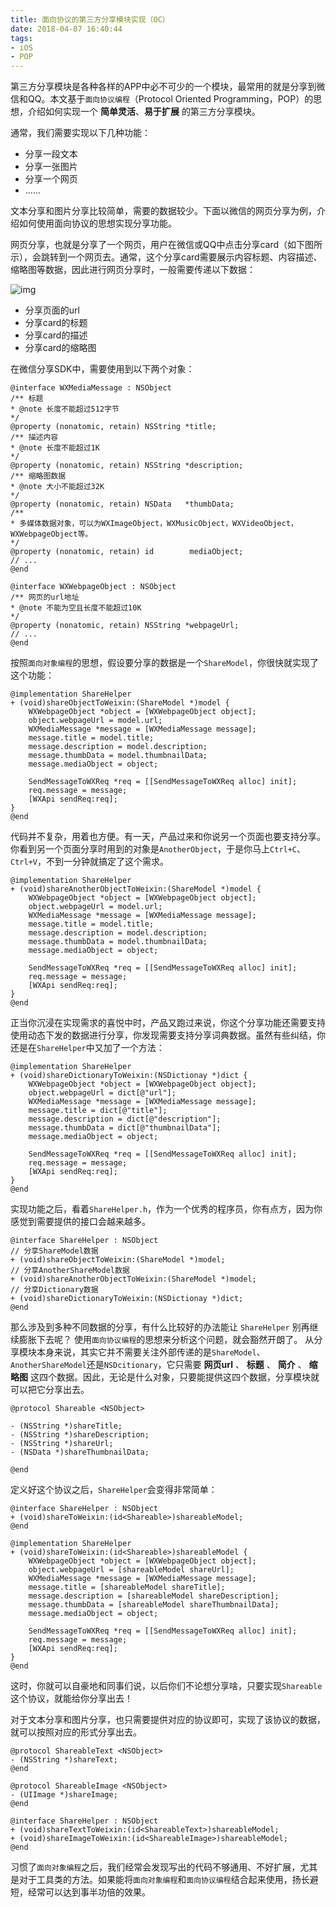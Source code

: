 ```yaml
---
title: 面向协议的第三方分享模块实现（OC）
date: 2018-04-07 16:40:44
tags:
- iOS
- POP
---
```


第三方分享模块是各种各样的APP中必不可少的一个模块，最常用的就是分享到微信和QQ。本文基于`面向协议编程`（Protocol Oriented Programming，POP）的思想，介绍如何实现一个 __简单灵活__、__易于扩展__ 的第三方分享模块。

通常，我们需要实现以下几种功能：

- 分享一段文本
- 分享一张图片
- 分享一个网页
- ......

文本分享和图片分享比较简单，需要的数据较少。下面以微信的网页分享为例，介绍如何使用面向协议的思想实现分享功能。

网页分享，也就是分享了一个网页，用户在微信或QQ中点击分享card（如下图所示），会跳转到一个网页去。通常，这个分享card需要展示内容标题、内容描述、缩略图等数据，因此进行网页分享时，一般需要传递以下数据：

![img](https://wx2.sinaimg.cn/mw690/83e01499gy1fq45p5hwlxj20mc08zmyo.jpg)

- 分享页面的url
- 分享card的标题
- 分享card的描述
- 分享card的缩略图

在微信分享SDK中，需要使用到以下两个对象：

```objc
@interface WXMediaMessage : NSObject
/** 标题
* @note 长度不能超过512字节
*/
@property (nonatomic, retain) NSString *title;
/** 描述内容
* @note 长度不能超过1K
*/
@property (nonatomic, retain) NSString *description;
/** 缩略图数据
* @note 大小不能超过32K
*/
@property (nonatomic, retain) NSData   *thumbData;
/**
* 多媒体数据对象，可以为WXImageObject，WXMusicObject，WXVideoObject，WXWebpageObject等。
*/
@property (nonatomic, retain) id        mediaObject;
// ...
@end
```

```objc
@interface WXWebpageObject : NSObject
/** 网页的url地址
* @note 不能为空且长度不能超过10K
*/
@property (nonatomic, retain) NSString *webpageUrl;
// ...
@end
```

按照`面向对象编程`的思想，假设要分享的数据是一个`ShareModel`，你很快就实现了这个功能：

```objc
@implementation ShareHelper
+ (void)shareObjectToWeixin:(ShareModel *)model {
	WXWebpageObject *object = [WXWebpageObject object];
	object.webpageUrl = model.url;
	WXMediaMessage *message = [WXMediaMessage message];
	message.title = model.title;
	message.description = model.description;
	message.thumbData = model.thumbnailData;
	message.mediaObject = object;
	
	SendMessageToWXReq *req = [[SendMessageToWXReq alloc] init];
	req.message = message;
	[WXApi sendReq:req];
}
@end
```

代码并不复杂，用着也方便。有一天，产品过来和你说另一个页面也要支持分享。你看到另一个页面分享时用到的对象是`AnotherObject`，于是你马上`Ctrl+C`、`Ctrl+V`，不到一分钟就搞定了这个需求。

```objc
@implementation ShareHelper
+ (void)shareAnotherObjectToWeixin:(ShareModel *)model {
	WXWebpageObject *object = [WXWebpageObject object];
	object.webpageUrl = model.url;
	WXMediaMessage *message = [WXMediaMessage message];
	message.title = model.title;
	message.description = model.description;
	message.thumbData = model.thumbnailData;
	message.mediaObject = object;
	
	SendMessageToWXReq *req = [[SendMessageToWXReq alloc] init];
	req.message = message;
	[WXApi sendReq:req];
}
@end
```
正当你沉浸在实现需求的喜悦中时，产品又跑过来说，你这个分享功能还需要支持使用动态下发的数据进行分享，你发现需要支持分享词典数据。虽然有些纠结，你还是在`ShareHelper`中又加了一个方法：

```objc
@implementation ShareHelper
+ (void)shareDictionaryToWeixin:(NSDictionay *)dict {
	WXWebpageObject *object = [WXWebpageObject object];
	object.webpageUrl = dict[@"url"];
	WXMediaMessage *message = [WXMediaMessage message];
	message.title = dict[@"title"];
	message.description = dict[@"description"];
	message.thumbData = dict[@"thumbnailData"];
	message.mediaObject = object;
	
	SendMessageToWXReq *req = [[SendMessageToWXReq alloc] init];
	req.message = message;
	[WXApi sendReq:req];
}
@end
```

实现功能之后，看着`ShareHelper.h`，作为一个优秀的程序员，你有点方，因为你感觉到需要提供的接口会越来越多。

```objc
@interface ShareHelper : NSObject
// 分享ShareModel数据
+ (void)shareObjectToWeixin:(ShareModel *)model;
// 分享AnotherShareModel数据
+ (void)shareAnotherObjectToWeixin:(ShareModel *)model;
// 分享Dictionary数据
+ (void)shareDictionaryToWeixin:(NSDictionay *)dict;
@end
```

那么涉及到多种不同数据的分享，有什么比较好的办法能让 `ShareHelper` 别再继续膨胀下去呢？
使用`面向协议编程`的思想来分析这个问题，就会豁然开朗了。
从分享模块本身来说，其实它并不需要关注外部传递的是`ShareModel`、`AnotherShareModel`还是`NSDcitionary`，它只需要 __网页url__ 、 __标题__ 、 __简介__ 、 __缩略图__ 这四个数据。因此，无论是什么对象，只要能提供这四个数据，分享模块就可以把它分享出去。

```objc
@protocol Shareable <NSObject>

- (NSString *)shareTitle;
- (NSString *)shareDescription;
- (NSString *)shareUrl;
- (NSData *)shareThumbnailData;

@end
```

定义好这个协议之后，`ShareHelper`会变得非常简单：

```objc
@interface ShareHelper : NSObject
+ (void)shareToWeixin:(id<Shareable>)shareableModel;
@end

@implementation ShareHelper
+ (void)shareToWeixin:(id<Shareable>)shareableModel {
	WXWebpageObject *object = [WXWebpageObject object];
	object.webpageUrl = [shareableModel shareUrl];
	WXMediaMessage *message = [WXMediaMessage message];
	message.title = [shareableModel shareTitle];
	message.description = [shareableModel shareDescription];
	message.thumbData = [shareableModel shareThumbnailData];
	message.mediaObject = object;
	
	SendMessageToWXReq *req = [[SendMessageToWXReq alloc] init];
	req.message = message;
	[WXApi sendReq:req];
}
@end
```

这时，你就可以自豪地和同事们说，以后你们不论想分享啥，只要实现`Shareable`这个协议，就能给你分享出去！

对于文本分享和图片分享，也只需要提供对应的协议即可，实现了该协议的数据，就可以按照对应的形式分享出去。

```objc
@protocol ShareableText <NSObject>
- (NSString *)shareText;
@end

@protocol ShareableImage <NSObject>
- (UIImage *)shareImage;
@end
```

```objc
@interface ShareHelper : NSObject
+ (void)shareTextToWeixin:(id<ShareableText>)shareableModel;
+ (void)shareImageToWeixin:(id<ShareableImage>)shareableModel;
@end
```

习惯了`面向对象编程`之后，我们经常会发现写出的代码不够通用、不好扩展，尤其是对于工具类的方法。如果能将`面向对象编程`和`面向协议编程`结合起来使用，扬长避短，经常可以达到事半功倍的效果。
